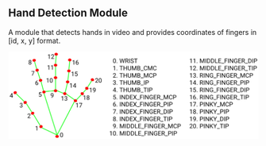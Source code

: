 ## Hand Detection Module

A module that detects hands in video and provides coordinates of fingers in [id, x, y] format.

![id to image mapping](scripts\HandDetectionModule\images\hand_landmarks.png)